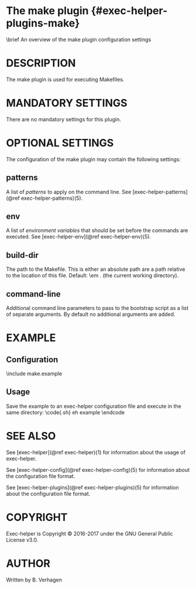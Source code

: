 The make plugin  {#exec-helper-plugins-make}
===============
\brief An overview of the make plugin configuration settings

# DESCRIPTION
The make plugin is used for executing Makefiles.

# MANDATORY SETTINGS
There are no mandatory settings for this plugin.

# OPTIONAL SETTINGS
The configuration of the make plugin may contain the following settings:
 
## patterns
A list of _patterns_ to apply on the command line. See [exec-helper-patterns](@ref exec-helper-patterns)(5).
 
## env
A list of _environment variables_ that should be set before the commands are executed. See [exec-helper-env](@ref exec-helper-env)(5).

## build-dir
The path to the Makefile. This is either an absolute path are a path relative to the location of this file. Default: \em . (the current working directory).

## command-line
Additional command line parameters to pass to the bootstrap script as a list of separate arguments. By default no additional arguments are added.

# EXAMPLE
## Configuration
\include make.example

## Usage
Save the example to an exec-helper configuration file and execute in the same directory:
\code{.sh}
eh example
\endcode

# SEE ALSO
See [exec-helper](@ref exec-helper)(1) for information about the usage of exec-helper.

See [exec-helper-config](@ref exec-helper-config)(5) for information about the configuration file format.

See [exec-helper-plugins](@ref exec-helper-plugins)(5) for information about the configuration file format.

# COPYRIGHT
Exec-helper is Copyright &copy; 2016-2017 under the GNU General Public License v3.0.

# AUTHOR
Written by B. Verhagen
